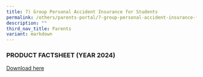 ```yaml
---
title: 7) Group Personal Accident Insurance for Students
permalink: /others/parents-portal/7-group-personal-accident-insurance-for-students/
description: ""
third_nav_title: Parents
variant: markdown
---
```

### PRODUCT FACTSHEET (YEAR 2024)



[Download here](/files/Product_Fact_Sheet__Year_2024_May__Revised.pdf)